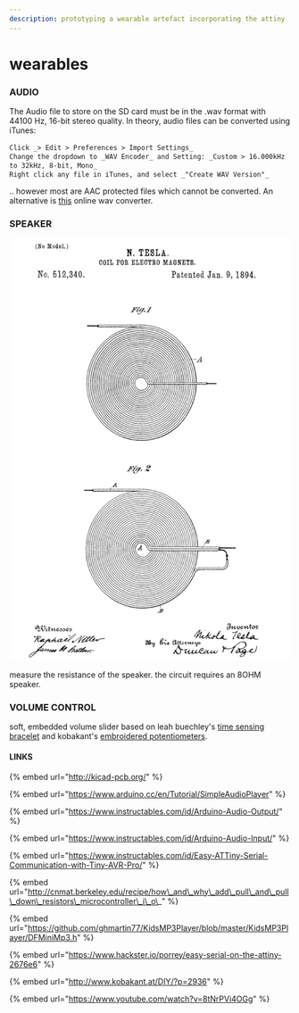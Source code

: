 ```yaml
---
description: prototyping a wearable artefact incorporating the attiny
---
```


# wearables



### AUDIO

The Audio file to store on the SD card must be in the .wav format with 44100 Hz, 16-bit stereo quality. In theory, audio files can be converted using iTunes:

```text
Click _> Edit > Preferences > Import Settings_
Change the dropdown to _WAV Encoder_ and Setting: _Custom > 16.000kHz to 32kHz, 8-bit, Mono_
Right click any file in iTunes, and select _"Create WAV Version"_
```

.. however most are AAC protected files which cannot be converted. An alternative is [this](https://audio.online-convert.com/convert-to-wav) online wav converter. 

### SPEAKER

![](.gitbook/assets/us512340_tesla_coil_for_electro-magnets_page1_800x1200.png)

  
measure the resistance of the speaker. the circuit requires an 8OHM speaker. 

### VOLUME CONTROL

soft, embedded volume slider based on leah buechley's [time sensing bracelet](https://www.instructables.com/id/Time-Sensing-Bracelet/) and kobakant's [embroidered potentiometers](http://www.kobakant.at/DIY/?p=2331). 

#### LINKS

{% embed url="http://kicad-pcb.org/" %}

{% embed url="https://www.arduino.cc/en/Tutorial/SimpleAudioPlayer" %}

{% embed url="https://www.instructables.com/id/Arduino-Audio-Output/" %}

{% embed url="https://www.instructables.com/id/Arduino-Audio-Input/" %}

{% embed url="https://www.instructables.com/id/Easy-ATTiny-Serial-Communication-with-Tiny-AVR-Pro/" %}

{% embed url="http://cnmat.berkeley.edu/recipe/how\_and\_why\_add\_pull\_and\_pull\_down\_resistors\_microcontroller\_i\_o\_" %}

{% embed url="https://github.com/ghmartin77/KidsMP3Player/blob/master/KidsMP3Player/DFMiniMp3.h" %}

{% embed url="https://www.hackster.io/porrey/easy-serial-on-the-attiny-2676e6" %}

{% embed url="http://www.kobakant.at/DIY/?p=2936" %}

{% embed url="https://www.youtube.com/watch?v=8tNrPVi4OGg" %}

